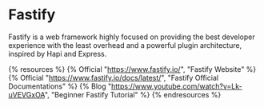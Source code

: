 # Fastify

Fastify is a web framework highly focused on providing the best developer experience with the least overhead and a powerful plugin architecture, inspired by Hapi and Express.

{% resources %}
  {% Official "https://www.fastify.io/", "Fastify Website" %}
  {% Official "https://www.fastify.io/docs/latest/", "Fastify Official Documentations" %}
  {% Blog "https://www.youtube.com/watch?v=Lk-uVEVGxOA", "Beginner Fastify Tutorial" %}
{% endresources %}
